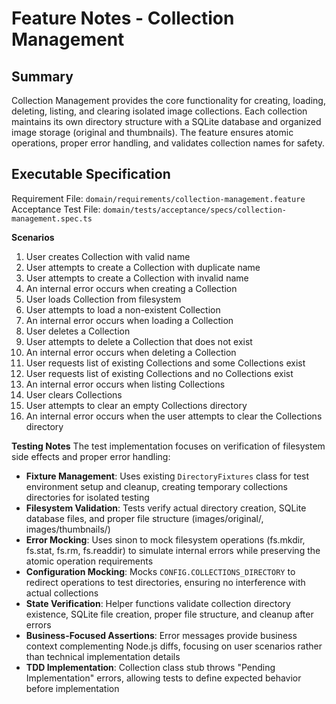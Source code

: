 # Feature Notes - Collection Management

## Summary
Collection Management provides the core functionality for creating, loading, deleting, listing, and clearing isolated image collections. Each collection maintains its own directory structure with a SQLite database and organized image storage (original and thumbnails). The feature ensures atomic operations, proper error handling, and validates collection names for safety.

## Executable Specification
Requirement File: `domain/requirements/collection-management.feature`
Acceptance Test File: `domain/tests/acceptance/specs/collection-management.spec.ts`

**Scenarios**
1. User creates Collection with valid name
2. User attempts to create a Collection with duplicate name
3. User attempts to create a Collection with invalid name
4. An internal error occurs when creating a Collection
5. User loads Collection from filesystem
6. User attempts to load a non-existent Collection
7. An internal error occurs when loading a Collection
8. User deletes a Collection
9. User attempts to delete a Collection that does not exist
10. An internal error occurs when deleting a Collection
11. User requests list of existing Collections and some Collections exist
12. User requests list of existing Collections and no Collections exist
13. An internal error occurs when listing Collections
14. User clears Collections
15. User attempts to clear an empty Collections directory
16. An internal error occurs when the user attempts to clear the Collections directory

**Testing Notes**
The test implementation focuses on verification of filesystem side effects and proper error handling:

- **Fixture Management**: Uses existing `DirectoryFixtures` class for test environment setup and cleanup, creating temporary collections directories for isolated testing
- **Filesystem Validation**: Tests verify actual directory creation, SQLite database files, and proper file structure (images/original/, images/thumbnails/)
- **Error Mocking**: Uses sinon to mock filesystem operations (fs.mkdir, fs.stat, fs.rm, fs.readdir) to simulate internal errors while preserving the atomic operation requirements
- **Configuration Mocking**: Mocks `CONFIG.COLLECTIONS_DIRECTORY` to redirect operations to test directories, ensuring no interference with actual collections
- **State Verification**: Helper functions validate collection directory existence, SQLite file creation, proper file structure, and cleanup after errors
- **Business-Focused Assertions**: Error messages provide business context complementing Node.js diffs, focusing on user scenarios rather than technical implementation details
- **TDD Implementation**: Collection class stub throws "Pending Implementation" errors, allowing tests to define expected behavior before implementation